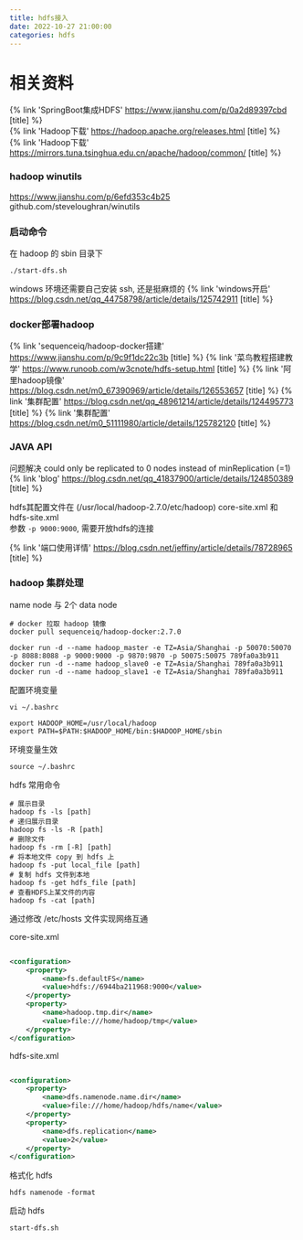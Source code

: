 ```yaml
---
title: hdfs接入
date: 2022-10-27 21:00:00
categories: hdfs
---
```


# 相关资料

{% link 'SpringBoot集成HDFS' https://www.jianshu.com/p/0a2d89397cbd [title] %}  
{% link 'Hadoop下载' https://hadoop.apache.org/releases.html [title] %}  
{% link 'Hadoop下载' https://mirrors.tuna.tsinghua.edu.cn/apache/hadoop/common/ [title] %}
<!-- more -->

### hadoop winutils

https://www.jianshu.com/p/6efd353c4b25  
github.com/steveloughran/winutils

### 启动命令

在 hadoop 的 sbin 目录下

```shell
./start-dfs.sh
```

windows 环境还需要自己安装 ssh, 还是挺麻烦的
{% link 'windows开启' https://blog.csdn.net/qq_44758798/article/details/125742911 [title] %}

### docker部署hadoop

{% link 'sequenceiq/hadoop-docker搭建' https://www.jianshu.com/p/9c9f1dc22c3b [title] %}
{% link '菜鸟教程搭建教学' https://www.runoob.com/w3cnote/hdfs-setup.html [title] %}
{% link '阿里hadoop镜像' https://blog.csdn.net/m0_67390969/article/details/126553657 [title] %}
{% link '集群配置' https://blog.csdn.net/qq_48961214/article/details/124495773 [title] %}
{% link '集群配置' https://blog.csdn.net/m0_51111980/article/details/125782120 [title] %}

### JAVA API

问题解决 could only be replicated to 0 nodes instead of minReplication (=1)  
{% link 'blog' https://blog.csdn.net/qq_41837900/article/details/124850389 [title] %}

hdfs其配置文件在 (/usr/local/hadoop-2.7.0/etc/hadoop) core-site.xml 和 hdfs-site.xml  
参数 `-p 9000:9000`, 需要开放hdfs的连接

{% link '端口使用详情' https://blog.csdn.net/jeffiny/article/details/78728965 [title] %}

### hadoop 集群处理

name node 与 2个 data node

```shell
# docker 拉取 hadoop 镜像
docker pull sequenceiq/hadoop-docker:2.7.0

docker run -d --name hadoop_master -e TZ=Asia/Shanghai -p 50070:50070 -p 8088:8088 -p 9000:9000 -p 9870:9870 -p 50075:50075 789fa0a3b911
docker run -d --name hadoop_slave0 -e TZ=Asia/Shanghai 789fa0a3b911
docker run -d --name hadoop_slave1 -e TZ=Asia/Shanghai 789fa0a3b911
```

配置环境变量

```shell
vi ~/.bashrc
```

```text
export HADOOP_HOME=/usr/local/hadoop
export PATH=$PATH:$HADOOP_HOME/bin:$HADOOP_HOME/sbin
```

环境变量生效

```shell
source ~/.bashrc
```

hdfs 常用命令

```shell
# 展示目录
hadoop fs -ls [path]
# 递归展示目录
hadoop fs -ls -R [path]
# 删除文件
hadoop fs -rm [-R] [path]
# 将本地文件 copy 到 hdfs 上
hadoop fs -put local_file [path]
# 复制 hdfs 文件到本地
hadoop fs -get hdfs_file [path]
# 查看HDFS上某文件的内容
hadoop fs -cat [path]
```

通过修改 /etc/hosts 文件实现网络互通

core-site.xml

```xml

<configuration>
    <property>
        <name>fs.defaultFS</name>
        <value>hdfs://6944ba211968:9000</value>
    </property>
    <property>
        <name>hadoop.tmp.dir</name>
        <value>file:///home/hadoop/tmp</value>
    </property>
</configuration>
```

hdfs-site.xml

```xml

<configuration>
    <property>
        <name>dfs.namenode.name.dir</name>
        <value>file:///home/hadoop/hdfs/name</value>
    </property>
    <property>
        <name>dfs.replication</name>
        <value>2</value>
    </property>
</configuration>
```

格式化 hdfs

```shell
hdfs namenode -format
```

启动 hdfs

```shell
start-dfs.sh
```
